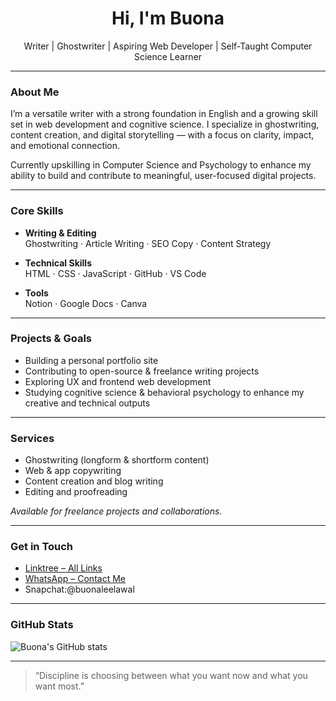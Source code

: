 <h1 align="center">Hi, I'm Buona</h1>
<p align="center">Writer | Ghostwriter | Aspiring Web Developer | Self-Taught Computer Science Learner</p>

---

### About Me

I’m a versatile writer with a strong foundation in English and a growing skill set in web development and cognitive science. I specialize in ghostwriting, content creation, and digital storytelling — with a focus on clarity, impact, and emotional connection.

Currently upskilling in Computer Science and Psychology to enhance my ability to build and contribute to meaningful, user-focused digital projects.

---

### Core Skills

- **Writing & Editing**  
  Ghostwriting · Article Writing · SEO Copy · Content Strategy

- **Technical Skills**  
  HTML · CSS · JavaScript · GitHub · VS Code

- **Tools**  
  Notion · Google Docs · Canva

---

### Projects & Goals

- Building a personal portfolio site  
- Contributing to open-source & freelance writing projects  
- Exploring UX and frontend web development  
- Studying cognitive science & behavioral psychology to enhance my creative and technical outputs

---

### Services

- Ghostwriting (longform & shortform content)  
- Web & app copywriting  
- Content creation and blog writing 
- Editing and proofreading

*Available for freelance projects and collaborations.*

---

### Get in Touch

- [Linktree – All Links](https://linktr.ee/buona_writes)  
- [WhatsApp – Contact Me](https://wa.me/234XXXXXXXXXX)  
- Snapchat:@buonaleelawal  


---

### GitHub Stats

![Buona's GitHub stats](https://github-readme-stats.vercel.app/api?username=YOUR_GITHUB_USERNAME&show_icons=true&theme=gruvbox)

---

> “Discipline is choosing between what you want now and what you want most.”
